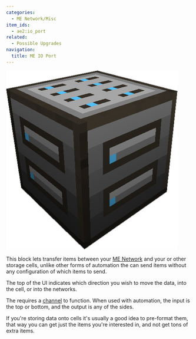```yaml
---
categories:
  - ME Network/Misc
item_ids:
  - ae2:io_port
related:
  - Possible Upgrades
navigation:
  title: ME IO Port
---
```


![A picture of a IO port.](../../../assets/large/io_port.png)

This block lets transfer items between your [ME Network](../../me-network.md) and your <ItemLink id="item_storage_cell_1k" /> or other storage cells,
unlike other forms of automation the <ItemLink id="io_port" /> can send items without any configuration of which items to send.

The top of the UI indicates which direction you wish to move the data, into the cell, or into the networks.

The <ItemLink id="io_port"/> requires a [channel](../channels.md) to function. When used with automation, the
input is the top or bottom, and the output is any of the sides.

If you're storing data onto cells it's usually a good idea to pre-format them,
that way you can get just the items you're interested in, and not get tons of
extra items.

<RecipeFor id="io_port" />
